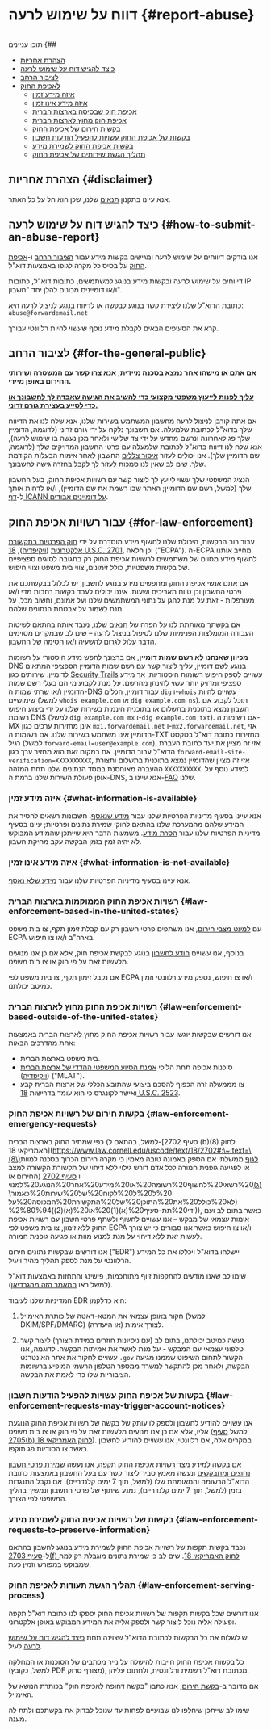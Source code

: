 # דווח על שימוש לרעה {#report-abuse}

<img loading="lazy" src="/img/articles/report-abuse.webp" alt="" class="rounded-lg" />

תוכן עניינים {##

* [הצהרת אחריות](#disclaimer)
* [כיצד להגיש דוח על שימוש לרעה](#how-to-submit-an-abuse-report)
* [לציבור הרחב](#for-the-general-public)
* [לאכיפת החוק](#for-law-enforcement)
  * [איזה מידע זמין](#what-information-is-available)
  * [איזה מידע אינו זמין](#what-information-is-not-available)
  * [אכיפת חוק שבסיסה בארצות הברית](#law-enforcement-based-in-the-united-states)
  * [אכיפת חוק מחוץ לארצות הברית](#law-enforcement-based-outside-of-the-united-states)
  * [בקשות חירום של אכיפת החוק](#law-enforcement-emergency-requests)
  * [בקשות של אכיפת החוק עשויות להפעיל הודעות חשבון](#law-enforcement-requests-may-trigger-account-notices)
  * [בקשות אכיפת החוק לשמירת מידע](#law-enforcement-requests-to-preserve-information)
  * [תהליך הגשת שירותים של אכיפת החוק](#law-enforcement-serving-process)

## הצהרת אחריות {#disclaimer}

אנא עיינו בתקנון [תנאים](/terms) שלנו, שכן הוא חל על כל האתר.

## כיצד להגיש דוח על שימוש לרעה {#how-to-submit-an-abuse-report}

אנו בודקים דיווחים על שימוש לרעה ומגישים בקשות מידע עבור [הציבור הרחב](#for-the-general-public) ו-[אכיפת החוק](#for-law-enforcement) על בסיס כל מקרה לגופו באמצעות דוא"ל.

דיווחים על שימוש לרעה ובקשות מידע בנוגע למשתמשים, כתובות דוא"ל, כתובות IP ו/או דומיינים מכונים להלן יחד "חשבון".

כתובת הדוא"ל שלנו ליצירת קשר בנוגע לבקשה או לדיווח בנוגע לניצול לרעה היא: `abuse@forwardemail.net`

קרא את הסעיפים הבאים לקבלת מידע נוסף שעשוי להיות רלוונטי עבורך.

## לציבור הרחב {#for-the-general-public}

**אם אתם או מישהו אחר נמצא בסכנה מיידית, אנא צרו קשר עם המשטרה ושירותי החירום באופן מיידי.**

<u>**עליך לפנות לייעוץ משפטי מקצועי כדי להשיב את הגישה שאבדה לך לחשבונך או כדי לסייע בעצירת גורם זדוני.**</u>

אם אתה קורבן לניצול לרעה מחשבון המשתמש בשירות שלנו, אנא שלח לנו את הדיווח שלך בדוא"ל לכתובת שלמעלה. אם חשבונך נלקח על ידי גורם זדוני (לדוגמה, הדומיין שלך פג לאחרונה ונרשם מחדש על ידי צד שלישי ולאחר מכן נעשה בו שימוש לרעה), אנא שלח לנו דיווח בדוא"ל לכתובת שלמעלה עם פרטי החשבון המדויקים שלך (לדוגמה, שם הדומיין שלך). אנו יכולים לעזור [איסור צללים](https://en.wikipedia.org/wiki/Shadow_banning) החשבון לאחר אימות הבעלות הקודמת שלך. שים לב שאין לנו סמכות לעזור לך לקבל בחזרה גישה לחשבונך.

הנציג המשפטי שלך עשוי לייעץ לך ליצור קשר עם רשויות אכיפת החוק, בעל החשבון שלך (למשל, רשם שם הדומיין; האתר שבו רשמת את שם הדומיין), ו/או לדחות אותך ל-[דף ICANN על דומיינים אבודים](https://www.icann.org/resources/pages/lost-domain-names).

## עבור רשויות אכיפת החוק {#for-law-enforcement}

עבור רוב הבקשות, היכולת שלנו לחשוף מידע מוסדרת על ידי [חוק הפרטיות בתקשורת אלקטרונית](https://bja.ojp.gov/program/it/privacy-civil-liberties/authorities/statutes/1285) ([ויקיפדיה](https://en.wikipedia.org/wiki/Electronic_Communications_Privacy_Act)), [18 U.S.C. 2701](https://www.govinfo.gov/link/uscode/18/2701), וכן הלאה ("ECPA"). ה-ECPA מחייב אותנו לחשוף מידע מסוים של משתמשים לרשויות אכיפת החוק רק בתגובה לסוגים ספציפיים של בקשות משפטיות, כולל זימונים, צווי בית משפט וצווי חיפוש.

אם אתם אנשי אכיפת החוק ומחפשים מידע בנוגע לחשבון, יש לכלול בבקשתכם את פרטי החשבון וכן טווח תאריכים ושעות. איננו יכולים לעבד בקשות רחבות מדי ו/או מעורפלות - זאת על מנת להגן על נתוני המשתמשים שלנו ועל אמונם, וחשוב מכל, על מנת לשמור על אבטחת הנתונים שלהם.

אם בקשתך מאותתת לנו על הפרה של [תנאים](/terms) שלנו, נעבד אותה בהתאם לשיטות העבודה המומלצות הפנימיות שלנו לטיפול בניצול לרעה – שים לב שבמקרים מסוימים הדבר עלול לגרום להשעיה ו/או חסימה של החשבון.

**מכיוון שאנחנו לא רשם שמות דומיין**, אם ברצונך לחפש מידע היסטורי על רשומות DNS בנוגע לשם דומיין, עליך ליצור קשר עם רשם שמות הדומיין הספציפי המתאים לדומיין. שירותים כגון [Security Trails]() עשויים לספק חיפוש רשומות היסטוריות, אך מידע ספציפי ומדויק יותר עשוי להינתן מהרשם. על מנת לקבוע מי הם בעלי רשם שמות הדומיין ו/או שרתי שמות ה-DNS עבור דומיין, הכלים `dig` ו-`whois` עשויים להיות שימושיים (למשל `whois example.com` או `dig example.com ns`). תוכל לקבוע אם חשבון נמצא בתוכנית בתשלום או בתוכנית חינמית בשירות שלנו על ידי ביצוע חיפוש רשומת DNS (למשל `dig example.com mx` ו-`dig example.com txt`). אם רשומות ה-MX אינן מחזירות ערכים כגון `mx1.forwardemail.net` ו-`mx2.forwardemail.net`, אזי הדומיין אינו משתמש בשירות שלנו. אם רשומות ה-TXT מחזירות כתובת דוא"ל בטקסט רגיל (למשל `forward-email=user@example.com`), אזי זה מציין את יעד כתובת העברת הדוא"ל עבור הדומיין. אם במקום זאת הוא מחזיר ערך כגון `forward-email-site-verification=XXXXXXXXXX`, אזי זה מציין שהדומיין נמצא בתוכנית בתשלום ותצורת ההעברה מאוחסנת במסד הנתונים שלנו תחת המזהה `XXXXXXXXXX`. למידע נוסף על אופן פעולת השירות שלנו ברמת ה-DNS, אנא עיינו ב-[FAQ](/faq) שלנו.

### איזה מידע זמין {#what-information-is-available}

אנא עיינו בסעיף מדיניות הפרטיות שלנו עבור [מידע שנאסף](/privacy#information-collected). חשבונות רשאים להסיר את המידע שלהם מהמערכת שלנו בהתאם לחוקי שמירת נתונים ופרטיות; עיינו בסעיף מדיניות הפרטיות שלנו עבור [הסרת מידע](/privacy#information-removal). משמעות הדבר היא שייתכן שהמידע המבוקש לא יהיה זמין בזמן הבקשה עקב מחיקת חשבון.

### איזה מידע אינו זמין {#what-information-is-not-available}

אנא עיינו בסעיף מדיניות הפרטיות שלנו עבור [מידע שלא נאסף](/privacy#information-not-collected).

### רשויות אכיפת החוק הממוקמות בארצות הברית {#law-enforcement-based-in-the-united-states}

עם [למעט מצבי חירום](#law-enforcement-emergency-requests), אנו משתפים פרטי חשבון רק עם קבלת זימון תקף, צו בית משפט ECPA בארה"ב ו/או צו חיפוש.

בנוסף, אנו עשויים [הודע לחשבון](#law-enforcement-requests-may-trigger-account-notices) בנוגע לבקשת אכיפת חוק, אלא אם כן אנו מנועים מלעשות זאת על פי חוק או צו בית משפט.

אם נקבל זימון תקף, צו בית משפט לפי ECPA ו/או צו חיפוש, נספק מידע רלוונטי וזמין כמיטב יכולתנו.

### רשויות אכיפת החוק מחוץ לארצות הברית {#law-enforcement-based-outside-of-the-united-states}

אנו דורשים שבקשות יוגשו עבור רשויות אכיפת החוק מחוץ לארצות הברית באמצעות אחת מהדרכים הבאות:

* בית משפט בארצות הברית.
* סוכנות אכיפה תחת הליכי [אמנת הסיוע המשפטי ההדדי של ארצות הברית](https://www.justice.gov/criminal-oia/file/1498806/download) ([ויקיפדיה](https://en.wikipedia.org/wiki/Mutual_legal_assistance_treaty)) ("MLAT").
* צו מממשלה זרה הכפוף להסכם ביצועי שהתובע הכללי של ארצות הברית קבע ואישר לקונגרס כי הוא עומד בדרישות [18 U.S.C. 2523](https://www.govinfo.gov/link/uscode/18/2523).

### בקשות חירום של רשויות אכיפת החוק {#law-enforcement-emergency-requests}

כפי שמתיר החוק בארצות הברית (למשל, בהתאם ל-[סעיף 2702 (b)(8) לחוק האמריקאי 18](https://www.law.cornell.edu/uscode/text/18/2702#:\~:text=\(8\)לגוף ממשלתי אם הספק באמונה טובה מאמין כי מקרה חירום הכרוך בסכנה למוות או לפגיעה גופנית חמורה לכל אדם דורש גילוי ללא דיחוי של תקשורת הקשורה למצב החירום או) ו [סעיף 2702 (ג)](https://www.law.cornell.edu/uscode/text/18/2702#:\~:text=\(c\)חריגים%20לגילוי%20של%20רישומי%20לקוח.%20א%20ספק%20המתואר%20בתת-סעיף%20\(א)%20רשאי%20לחשוף%20רשומה%20או%20מידע%20אחר%20הנוגע%20למנוי%20ל%20ל%20לקוח%20של%20שירות%20כאמור\(לא%20כולל%20את%20התוכן%20של%20התקשורת%20המכוסה%20על ידי%20תת-סעיף%20\(א)\(1\)%20או%20\(א)\(2\)\)%2%80%94)), כאשר בתום לב ועם אימות עצמאי של מבקש – אנו עשויים לחשוף ולשתף פרטי חשבון עם רשויות אכיפת החוק ללא זימון, צו בית משפט לפי ECPA ו/או צו חיפוש כאשר אנו סבורים כי יש צורך לעשות זאת ללא דיחוי על מנת למנוע מוות או פגיעה גופנית חמורה.

אנו דורשים שבקשות נתונים חירום ("EDR") יישלחו בדוא"ל ויכללו את כל המידע הרלוונטי על מנת לספק תהליך מהיר ויעיל.

שימו לב שאנו מודעים להתקפות זיוף מתוחכמות, פישינג והתחזות באמצעות דוא"ל (למשל ראו [המאמר הזה מהגרדיאן](https://www.theguardian.com/technology/2022/apr/04/us-law-enforcement-agencies-access-your-data-apple-meta#:\~:text=A%20hack%20using%20a%20forged%20legal%20request%20that%20exposed%20consumer%20data%20collected%20by%20Apple%20and%20Meta%20shed%20light%20on%20the%20reach%20of%20the%20law)).

המדיניות שלנו לעיבוד EDR היא כדלקמן:

1. חקור באופן עצמאי את המטא-דאטה של כותרת האימייל (למשל DKIM/SPF/DMARC) (או היעדרה) לצורך אימות.

2. נעשה כמיטב יכולתנו, בתום לב (עם ניסיונות חוזרים במידת הצורך) ליצור קשר טלפוני עצמאי עם המבקש - על מנת לאשר את אמיתות הבקשה. לדוגמה, אנו עשויים לחקור את אתר האינטרנט `.gov` הקשור לתחום השיפוט שממנו מגיעה הבקשה, ולאחר מכן להתקשר למשרד ממספר הטלפון הרשמי המופיע ברשומות הציבוריות שלו כדי לאמת את הבקשה.

### בקשות של אכיפת החוק עשויות להפעיל הודעות חשבון {#law-enforcement-requests-may-trigger-account-notices}

אנו עשויים להודיע לחשבון ולספק לו עותק של בקשה של רשויות אכיפת החוק הנוגעת אליו, אלא אם כן אנו מנועים מלעשות זאת על פי חוק או צו בית משפט (למשל [סעיף 2705(b) לחוק האמריקאי 18](https://www.govinfo.gov/link/uscode/18/2705)). במקרים אלה, אם רלוונטי, אנו עשויים להודיע לחשבון כאשר צו הסודיות פג תוקפו.

אם בקשה למידע מצד רשויות אכיפת החוק תקפה, אנו נעשה [שמירת פרטי חשבון נחוצים ומתבקשים](#law-enforcement-requests-to-preserve-information) ונעשה מאמץ סביר ליצור קשר עם בעל החשבון באמצעות כתובת הדוא"ל הרשומה והמאומתת שלו (למשל, תוך 7 ימים קלנדריים). אם נקבל התנגדות בזמן (למשל, תוך 7 ימים קלנדריים), נמנע שיתוף של פרטי החשבון ונמשיך בהליך המשפטי לפי הצורך.

### בקשות של רשויות אכיפת החוק לשמירת מידע {#law-enforcement-requests-to-preserve-information}

נכבד בקשות תקפות של רשויות אכיפת החוק לשמירת מידע בנוגע לחשבון בהתאם ל-[סעיף 2703(f) לחוק האמריקאי 18](https://www.govinfo.gov/link/uscode/18/2703). שים לב כי שמירת נתונים מוגבלת רק למה שמבוקש במפורש וזמין כעת.

### תהליך הגשת תעודות לאכיפת החוק {#law-enforcement-serving-process}

אנו דורשים שכל בקשות תקפות של רשויות אכיפת החוק יספקו לנו כתובת דוא"ל תקפה ופעילה אליה נוכל ליצור קשר ולספק אליה את המידע המבוקש באופן אלקטרוני.

יש לשלוח את כל הבקשות לכתובת הדוא"ל שצוינה תחת [כיצד להגיש דוח על שימוש לרעה](#how-to-submit-an-abuse-report) לעיל.

כל בקשות אכיפת החוק חייבות להישלח על נייר מכתבים של הסוכנות או המחלקה (למשל, כקובץ PDF מצורף סרוק), מכתובת דוא"ל רשמית ורלוונטית, ולחתום עליהן.

אם מדובר ב-[בקשת חירום](#law-enforcement-emergency-requests), אנא כתבו "בקשה דחופה לאכיפת חוק" בכותרת הנושא של האימייל.

שימו לב שייתכן שיחלפו לנו שבועיים לפחות עד שנוכל לבדוק את בקשתכם ולתת לה מענה.